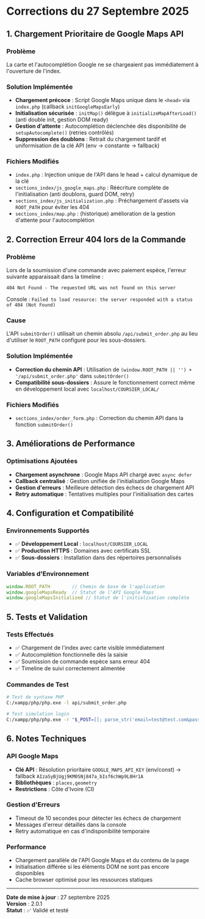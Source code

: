 # Corrections du 27 Septembre 2025

## 1. Chargement Prioritaire de Google Maps API

### Problème
La carte et l'autocomplétion Google ne se chargeaient pas immédiatement à l'ouverture de l'index.

### Solution Implémentée
- **Chargement précoce** : Script Google Maps unique dans le `<head>` via `index.php` (callback `initGoogleMapsEarly`)
- **Initialisation sécurisée** : `initMap()` délègue à `initializeMapAfterLoad()` (anti double init, gestion DOM ready)
- **Gestion d'attente** : Autocomplétion déclenchée dès disponibilité de `setupAutocomplete()` (retries contrôlés)
- **Suppression des doublons** : Retrait du chargement tardif et uniformisation de la clé API (env → constante → fallback)

### Fichiers Modifiés
- `index.php` : Injection unique de l'API dans le head + calcul dynamique de la clé
- `sections_index/js_google_maps.php` : Réécriture complète de l'initialisation (anti doublons, guard DOM, retry)
- `sections_index/js_initialization.php` : Préchargement d'assets via `ROOT_PATH` pour éviter les 404
- `sections_index/map.php` : (historique) amélioration de la gestion d'attente pour l'autocomplétion

## 2. Correction Erreur 404 lors de la Commande

### Problème
Lors de la soumission d'une commande avec paiement espèce, l'erreur suivante apparaissait dans la timeline :
```
404 Not Found - The requested URL was not found on this server
```
Console : `Failed to load resource: the server responded with a status of 404 (Not Found)`

### Cause
L'API `submitOrder()` utilisait un chemin absolu `/api/submit_order.php` au lieu d'utiliser le `ROOT_PATH` configuré pour les sous-dossiers.

### Solution Implémentée
- **Correction du chemin API** : Utilisation de `(window.ROOT_PATH || '') + '/api/submit_order.php'` dans `submitOrder()`
- **Compatibilité sous-dossiers** : Assure le fonctionnement correct même en développement local avec `localhost/COURSIER_LOCAL/`

### Fichiers Modifiés
- `sections_index/order_form.php` : Correction du chemin API dans la fonction `submitOrder()`

## 3. Améliorations de Performance

### Optimisations Ajoutées
- **Chargement asynchrone** : Google Maps API chargé avec `async defer`
- **Callback centralisé** : Gestion unifiée de l'initialisation Google Maps
- **Gestion d'erreurs** : Meilleure détection des échecs de chargement API
- **Retry automatique** : Tentatives multiples pour l'initialisation des cartes

## 4. Configuration et Compatibilité

### Environnements Supportés
- ✅ **Développement Local** : `localhost/COURSIER_LOCAL`
- ✅ **Production HTTPS** : Domaines avec certificats SSL
- ✅ **Sous-dossiers** : Installation dans des répertoires personnalisés

### Variables d'Environnement
```javascript
window.ROOT_PATH        // Chemin de base de l'application
window.googleMapsReady  // Statut de l'API Google Maps
window.googleMapsInitialized // Statut de l'initialisation complète
```

## 5. Tests et Validation

### Tests Effectués
- ✅ Chargement de l'index avec carte visible immédiatement
- ✅ Autocomplétion fonctionnelle dès la saisie
- ✅ Soumission de commande espèce sans erreur 404
- ✅ Timeline de suivi correctement alimentée

### Commandes de Test
```bash
# Test de syntaxe PHP
C:/xampp/php/php.exe -l api/submit_order.php

# Test simulation login
C:/xampp/php/php.exe -r "$_POST=[]; parse_str('email=test@test.com&password=abcde', $_POST); $_GET['action']='login'; $_SERVER['REQUEST_METHOD']='POST'; $_SERVER['HTTP_HOST']='localhost'; include 'api/auth.php';"
```

## 6. Notes Techniques

### API Google Maps
- **Clé API** : Résolution prioritaire `GOOGLE_MAPS_API_KEY` (env/const) → fallback `AIzaSyBjUgj9KM0SNj847a_bIsf6chWp9L8Hr1A`
- **Bibliothèques** : `places,geometry`
- **Restrictions** : Côte d'Ivoire (CI)

### Gestion d'Erreurs
- Timeout de 10 secondes pour détecter les échecs de chargement
- Messages d'erreur détaillés dans la console
- Retry automatique en cas d'indisponibilité temporaire

### Performance
- Chargement parallèle de l'API Google Maps et du contenu de la page
- Initialisation différée si les éléments DOM ne sont pas encore disponibles
- Cache browser optimisé pour les ressources statiques

---

**Date de mise à jour** : 27 septembre 2025  
**Version** : 2.0.1  
**Statut** : ✅ Validé et testé